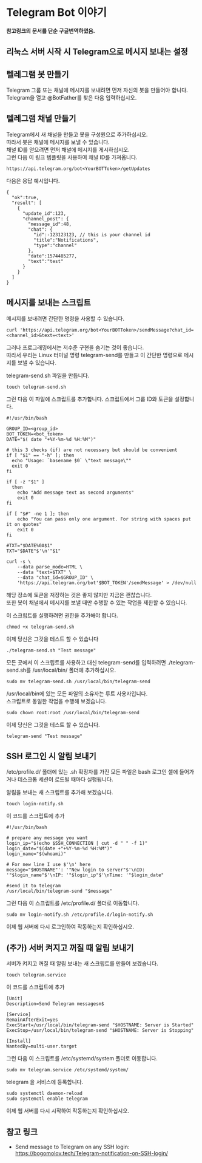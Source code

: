 # Telegram Bot 이야기

#### 참고링크의 문서를 단순 구글번역하였음.

## 리눅스 서버 시작 시 Telegram으로 메시지 보내는 설정

## 텔레그램 봇 만들기

Telegram 그룹 또는 채널에 메시지를 보내려면 먼저 자신의 봇을 만들어야 합니다.    
Telegram을 열고 @BotFather를 찾은 다음 입력하십시오.

## 텔레그램 채널 만들기

Telegram에서 새 채널을 만들고 봇을 구성원으로 추가하십시오.    
따라서 봇은 채널에 메시지를 보낼 수 있습니다.    
채널 ID를 얻으려면 먼저 채널에 메시지를 게시하십시오.    
그런 다음 이 링크 템플릿을 사용하여 채널 ID를 가져옵니다.
```
https://api.telegram.org/bot<YourBOTToken>/getUpdates
```

다음은 응답 예시입니다.

```
{
  "ok":true,
  "result": [
    {
      "update_id":123,
      "channel_post": {
        "message_id":48,
        "chat": {
          "id":-123123123, // this is your channel id
          "title":"Notifications",
          "type":"channel"
        },
        "date":1574485277,
        "text":"test"
      }
    }
  ]
}
```

## 메시지를 보내는 스크립트

메시지를 보내려면 간단한 명령을 사용할 수 있습니다.

```
curl 'https://api.telegram.org/bot<YourBOTToken>/sendMessage?chat_id=<channel_id>&text=<text>'
```

그러나 프로그래밍에서는 저수준 구현을 숨기는 것이 좋습니다.    
따라서 우리는 Linux 터미널 명령 telegram-send를 만들고 이 간단한 명령으로 메시지를 보낼 수 있습니다.

telegram-send.sh 파일을 만듭니다.

```
touch telegram-send.sh
```

그런 다음 이 파일에 스크립트를 추가합니다. 스크립트에서 그룹 ID와 토큰을 설정합니다.
```
#!/usr/bin/bash
    
GROUP_ID=<group_id>
BOT_TOKEN=<bot_token>
DATE="$( date "+%Y-%m-%d %H:%M")"

# this 3 checks (if) are not necessary but should be convenient
if [ "$1" == "-h" ]; then
  echo "Usage: `basename $0` \"text message\""
  exit 0
fi

if [ -z "$1" ]
  then
    echo "Add message text as second arguments"
    exit 0
fi

if [ "$#" -ne 1 ]; then
    echo "You can pass only one argument. For string with spaces put it on quotes"
    exit 0
fi

#TXT="$DATE%0A$1"
TXT="$DATE"$'\n'"$1"

curl -s \
    --data parse_mode=HTML \
    --data "text=$TXT" \
    --data "chat_id=$GROUP_ID" \
    'https://api.telegram.org/bot'$BOT_TOKEN'/sendMessage' > /dev/null
```

해당 장소에 토큰을 저장하는 것은 좋지 않지만 지금은 괜찮습니다.    
또한 봇이 채널에서 메시지를 보낼 때만 수행할 수 있는 작업을 제한할 수 있습니다.

이 스크립트를 실행하려면 권한을 추가해야 합니다.

```
chmod +x telegram-send.sh
```

이제 당신은 그것을 테스트 할 수 있습니다

```
./telegram-send.sh "Test message"
```

모든 곳에서 이 스크립트를 사용하고 대신 telegram-send를 입력하려면 ./telegram-send.sh를 /usr/local/bin/ 폴더에 추가하십시오.

```
sudo mv telegram-send.sh /usr/local/bin/telegram-send
```

/usr/local/bin에 있는 모든 파일의 소유자는 루트 사용자입니다.    
스크립트로 동일한 작업을 수행해 보겠습니다.

```
sudo chown root:root /usr/local/bin/telegram-send
```

이제 당신은 그것을 테스트 할 수 있습니다.

```
telegram-send "Test message"
```

## SSH 로그인 시 알림 보내기

/etc/profile.d/ 폴더에 있는 .sh 확장자를 가진 모든 파일은 bash 로그인 셸에 들어가거나 데스크톱 세션이 로드될 때마다 실행됩니다.    

알림을 보내는 새 스크립트를 추가해 보겠습니다.

```
touch login-notify.sh
```

이 코드를 스크립트에 추가

```
#!/usr/bin/bash

# prepare any message you want
login_ip="$(echo $SSH_CONNECTION | cut -d " " -f 1)"
login_date="$(date +"+%Y-%m-%d %H:%M")"
login_name="$(whoami)"

# For new line I use $'\n' here
message="$HOSTNAME"': '"New login to server"$'\nID: '"$login_name"$'\nIP: '"$login_ip"$'\nTime: '"$login_date"

#send it to telegram
/usr/local/bin/telegram-send "$message"
```

그런 다음 이 스크립트를 /etc/profile.d/ 폴더로 이동합니다.

```
sudo mv login-notify.sh /etc/profile.d/login-notify.sh
```

이제 웹 서버에 다시 로그인하여 작동하는지 확인하십시오.


## (추가) 서버 켜지고 꺼질 때 알림 보내기

서버가 켜지고 꺼질 때 알림 보내는 새 스크립트를 만들어 보겠습니다.

```
touch telegram.service
```

이 코드를 스크립트에 추가

```
[Unit]
Description=Send Telegram messagesm$

[Service]
RemainAfterExit=yes
ExecStart=/usr/local/bin/telegram-send "$HOSTNAME: Server is Started"
ExecStop=/usr/local/bin/telegram-send "$HOSTNAME: Server is Stopping"

[Install]
WantedBy=multi-user.target
```

그런 다음 이 스크립트를 /etc/systemd/system 폴더로 이동합니다.

```
sudo mv telegram.service /etc/systemd/system/
```

telegram 을 서비스에 등록합니다.

```
sudo systemctl daemon-reload
sudo systemctl enable telegram
```

이제 웹 서버를 다시 시작하여 작동하는지 확인하십시오.


## 참고 링크
- Send message to Telegram on any SSH login: https://bogomolov.tech/Telegram-notification-on-SSH-login/